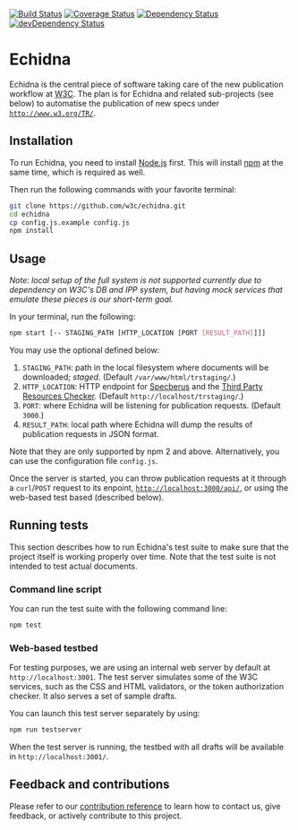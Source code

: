 [![Build Status](https://travis-ci.org/w3c/echidna.svg?branch=master)](https://travis-ci.org/w3c/echidna)
[![Coverage Status](https://coveralls.io/repos/w3c/echidna/badge.svg)](https://coveralls.io/r/w3c/echidna)
[![Dependency Status](https://david-dm.org/w3c/echidna.svg)](https://david-dm.org/w3c/echidna)
[![devDependency Status](https://david-dm.org/w3c/echidna/dev-status.svg)](https://david-dm.org/w3c/echidna#info=devDependencies)

# Echidna

Echidna is the central piece of software taking care of the new publication workflow at [W3C](http://www.w3.org/). The plan is for Echidna and related sub-projects (see below) to automatise the publication of new specs under [`http://www.w3.org/TR/`](http://www.w3.org/TR/).

## Installation

To run Echidna, you need to install [Node.js](http://nodejs.org/) first.
This will install [npm](https://www.npmjs.org/) at the same time, which is required as well.

Then run the following commands with your favorite terminal:

```bash
git clone https://github.com/w3c/echidna.git
cd echidna
cp config.js.example config.js
npm install
```

## Usage

*Note: local setup of the full system is not supported currently due to dependency on W3C's DB and IPP system, but having mock services that emulate these pieces is our short-term goal.*

In your terminal, run the following:

```bash
npm start [-- STAGING_PATH [HTTP_LOCATION [PORT [RESULT_PATH]]]]
```

You may use the optional defined below:

1. `STAGING_PATH`: path in the local filesystem where documents will be downloaded; *staged*.
(Default `/var/www/html/trstaging/`.)
2. `HTTP_LOCATION`: HTTP endpoint for [Specberus](https://github.com/w3c/specberus) and the [Third Party Resources Checker](https://github.com/dontcallmedom/third-party-resources-checker).
(Default `http://localhost/trstaging/`.)
3. `PORT`: where Echidna will be listening for publication requests.
(Default `3000`.)
4. `RESULT_PATH`: local path where Echidna will dump the results of publication requests in JSON format.

Note that they are only supported by npm 2 and above. Alternatively, you can use the configuration file `config.js`.

Once the server is started, you can throw publication requests at it through a `curl`/`POST` request to its enpoint, [`http://localhost:3000/api/`](http://localhost:3000/api/), or using the web-based test based (described below).

## Running tests

This section describes how to run Echidna's test suite to make sure that the project itself is working properly over time. Note that the test suite is not intended to test actual documents.

### Command line script

You can run the test suite with the following command line:

```bash
npm test
```

### Web-based testbed

For testing purposes, we are using an internal web server by default at `http://localhost:3001`.
The test server simulates some of the W3C services, such as the CSS and HTML validators, or the token authorization checker.
It also serves a set of sample drafts.

You can launch this test server separately by using:

```bash
npm run testserver
```

When the test server is running, the testbed with all drafts will be available in `http://localhost:3001/`.

## Feedback and contributions

Please refer to our [contribution reference](https://github.com/w3c/echidna/blob/master/CONTRIBUTING.md) to learn how to contact us, give feedback, or actively contribute to this project.
